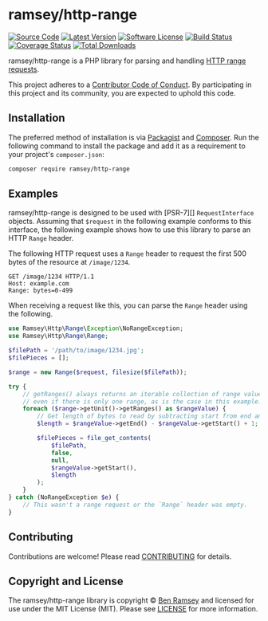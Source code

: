 # ramsey/http-range

[![Source Code][badge-source]][source]
[![Latest Version][badge-release]][release]
[![Software License][badge-license]][license]
[![Build Status][badge-build]][build]
[![Coverage Status][badge-coverage]][coverage]
[![Total Downloads][badge-downloads]][downloads]

ramsey/http-range is a PHP library for parsing and handling [HTTP range requests][].

This project adheres to a [Contributor Code of Conduct][conduct]. By participating in this project and its community, you are expected to uphold this code.


## Installation

The preferred method of installation is via [Packagist][] and [Composer][]. Run
the following command to install the package and add it as a requirement to
your project's `composer.json`:

```bash
composer require ramsey/http-range
```


## Examples

ramsey/http-range is designed to be used with [PSR-7][] `RequestInterface`
objects. Assuming that `$request` in the following example conforms to this
interface, the following example shows how to use this library to parse an HTTP
`Range` header.

The following HTTP request uses a `Range` header to request the first 500 bytes
of the resource at `/image/1234`.

``` http
GET /image/1234 HTTP/1.1
Host: example.com
Range: bytes=0-499
```

When receiving a request like this, you can parse the `Range` header using the
following.

``` php
use Ramsey\Http\Range\Exception\NoRangeException;
use Ramsey\Http\Range\Range;

$filePath = '/path/to/image/1234.jpg';
$filePieces = [];

$range = new Range($request, filesize($filePath));

try {
    // getRanges() always returns an iterable collection of range values,
    // even if there is only one range, as is the case in this example.
    foreach ($range->getUnit()->getRanges() as $rangeValue) {
        // Get length of bytes to read by subtracting start from end and adding 1.
        $length = $rangeValue->getEnd() - $rangeValue->getStart() + 1;

        $filePieces = file_get_contents(
            $filePath,
            false,
            null,
            $rangeValue->getStart(),
            $length
        );
    }
} catch (NoRangeException $e) {
    // This wasn't a range request or the `Range` header was empty.
}
```


## Contributing

Contributions are welcome! Please read [CONTRIBUTING][] for details.


## Copyright and License

The ramsey/http-range library is copyright © [Ben Ramsey](https://benramsey.com/) and licensed for use under the MIT License (MIT). Please see [LICENSE][] for more information.


[http range requests]: https://tools.ietf.org/html/rfc7233
[conduct]: https://github.com/ramsey/http-range/blob/master/CODE_OF_CONDUCT.md
[packagist]: https://packagist.org/packages/ramsey/http-range
[composer]: http://getcomposer.org/
[psr7]: http://www.php-fig.org/psr/psr-7/
[contributing]: https://github.com/ramsey/http-range/blob/master/CONTRIBUTING.md

[badge-source]: http://img.shields.io/badge/source-ramsey/http--range-blue.svg?style=flat-square
[badge-release]: https://img.shields.io/packagist/v/ramsey/http-range.svg?style=flat-square
[badge-release]: https://img.shields.io/github/release/ramsey/http-range.svg?style=flat-square
[badge-license]: https://img.shields.io/badge/license-MIT-brightgreen.svg?style=flat-square
[badge-build]: https://img.shields.io/travis/ramsey/http-range/master.svg?style=flat-square
[badge-coverage]: https://img.shields.io/coveralls/ramsey/http-range/master.svg?style=flat-square
[badge-downloads]: https://img.shields.io/packagist/dt/ramsey/http-range.svg?style=flat-square

[source]: https://github.com/ramsey/http-range
[release]: https://packagist.org/packages/ramsey/http-range
[license]: https://github.com/ramsey/http-range/blob/master/LICENSE
[build]: https://travis-ci.org/ramsey/http-range
[coverage]: https://coveralls.io/r/ramsey/http-range?branch=master
[downloads]: https://packagist.org/packages/ramsey/http-range
